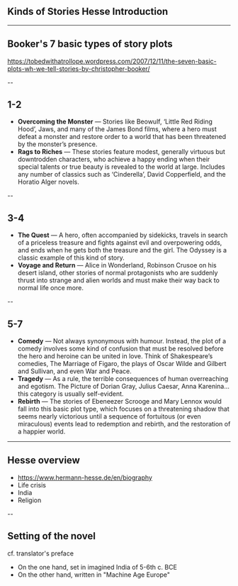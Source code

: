 
## Kinds of Stories Hesse Introduction

---

## Booker's 7 basic types of story plots

<https://tobedwithatrollope.wordpress.com/2007/12/11/the-seven-basic-plots-wh-we-tell-stories-by-christopher-booker/>

--

## 1-2

- **Overcoming the Monster** — Stories like Beowulf, ‘Little Red Riding Hood’, Jaws, and many of the James Bond films, where a hero must defeat a monster and restore order to a world that has been threatened by the monster’s presence.
- **Rags to Riches** — These stories feature modest, generally virtuous but downtrodden characters, who achieve a happy ending when their special talents or true beauty is revealed to the world at large. Includes any number of classics such as ‘Cinderella’, David Copperfield, and the Horatio Alger novels.

--

## 3-4

- **The Quest** — A hero, often accompanied by sidekicks, travels in search of a priceless treasure and fights against evil and overpowering odds, and ends when he gets both the treasure and the girl. The Odyssey is a classic example of this kind of story.
- **Voyage and Return** — Alice in Wonderland, Robinson Crusoe on his desert island, other stories of normal protagonists who are suddenly thrust into strange and alien worlds and must make their way back to normal life once more.

--

## 5-7

- **Comedy** — Not always synonymous with humour. Instead, the plot of a comedy involves some kind of confusion that must be resolved before the hero and heroine can be united in love. Think of Shakespeare’s comedies, The Marriage of Figaro, the plays of Oscar Wilde and Gilbert and Sullivan, and even War and Peace.
- **Tragedy** — As a rule, the terrible consequences of human overreaching and egotism. The Picture of Dorian Gray, Julius Caesar, Anna Karenina…this category is usually self-evident.
- **Rebirth** — The stories of Ebeneezer Scrooge and Mary Lennox would fall into this basic plot type, which focuses on a threatening shadow that seems nearly victorious until a sequence of fortuitous (or even miraculous) events lead to redemption and rebirth, and the restoration of a happier world.

---

## Hesse overview

- <https://www.hermann-hesse.de/en/biography>
- Life crisis
- India
- Religion

--

## Setting of the novel

cf. translator's preface

- On the one hand, set in imagined India of 5-6th c. BCE
- On the other hand, written in "Machine Age Europe"

